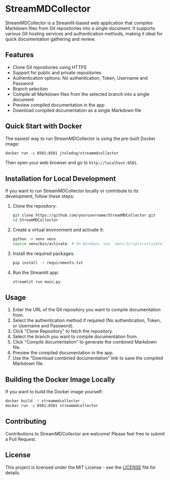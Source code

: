 # StreamMDCollector

StreamMDCollector is a Streamlit-based web application that compiles Markdown files from Git repositories into a single document. It supports various Git hosting services and authentication methods, making it ideal for quick documentation gathering and review.

## Features

- Clone Git repositories using HTTPS
- Support for public and private repositories
- Authentication options: No authentication, Token, Username and Password
- Branch selection
- Compile all Markdown files from the selected branch into a single document
- Preview compiled documentation in the app
- Download compiled documentation as a single Markdown file

## Quick Start with Docker

The easiest way to run StreamMDCollector is using the pre-built Docker image:

```bash
docker run -p 8501:8501 jtoledog/streammdcollector
```

Then open your web browser and go to `http://localhost:8501`.

## Installation for Local Development

If you want to run StreamMDCollector locally or contribute to its development, follow these steps:

1. Clone the repository:
   ```bash
   git clone https://github.com/yourusername/StreamMDCollector.git
   cd StreamMDCollector
   ```

2. Create a virtual environment and activate it:
   ```bash
   python -m venv venv
   source venv/bin/activate  # On Windows, use `venv\Scripts\activate`
   ```

3. Install the required packages:
   ```bash
   pip install -r requirements.txt
   ```

4. Run the Streamlit app:
   ```bash
   streamlit run main.py
   ```

## Usage

1. Enter the URL of the Git repository you want to compile documentation from.
2. Select the authentication method if required (No authentication, Token, or Username and Password).
3. Click "Clone Repository" to fetch the repository.
4. Select the branch you want to compile documentation from.
5. Click "Compile documentation" to generate the combined Markdown file.
6. Preview the compiled documentation in the app.
7. Use the "Download combined documentation" link to save the compiled Markdown file.

## Building the Docker Image Locally

If you want to build the Docker image yourself:

```bash
docker build -t streammdcollector .
docker run -p 8501:8501 streammdcollector
```

## Contributing

Contributions to StreamMDCollector are welcome! Please feel free to submit a Pull Request.

## License

This project is licensed under the MIT License - see the [LICENSE](LICENSE) file for details.

